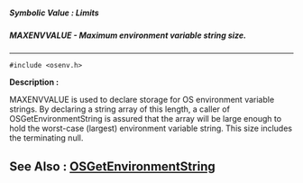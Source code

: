 ##### Symbolic Value : Limits
##### MAXENVVALUE - Maximum environment variable string size.
---
```
#include <osenv.h>
```
**Description :**

MAXENVVALUE is used to declare storage for OS environment variable strings.  By 
declaring a string array of this length,  a caller of OSGetEnvironmentString is 
assured that the array will be large enough to hold the worst-case (largest) 
environment variable string.  This size includes the terminating null.

**See Also :**
[OSGetEnvironmentString](/reference/Func/OSGetEnvironmentString)
---
